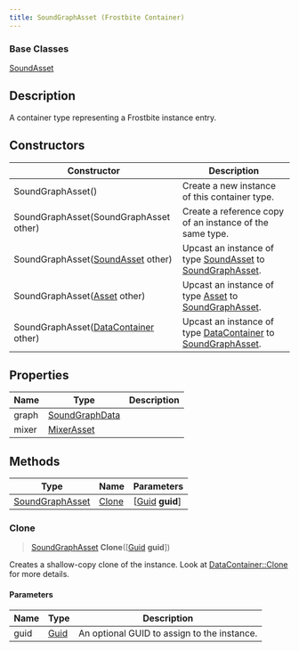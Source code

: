 ```yaml
---
title: SoundGraphAsset (Frostbite Container)
---
```

### Base Classes

[SoundAsset](SoundAsset)

## Description

A container type representing a Frostbite instance entry.

## Constructors

| Constructor                                                                | Description                                                                                                           |
| -------------------------------------------------------------------------- | --------------------------------------------------------------------------------------------------------------------- |
| SoundGraphAsset()                                                          | Create a new instance of this container type.                                                                         |
| SoundGraphAsset(SoundGraphAsset other)                                     | Create a reference copy of an instance of the same type.                                                              |
| SoundGraphAsset([SoundAsset](SoundAsset) other)                            | Upcast an instance of type [SoundAsset](SoundAsset) to [SoundGraphAsset](SoundGraphAsset).                            |
| SoundGraphAsset([Asset](Asset) other)                                      | Upcast an instance of type [Asset](Asset) to [SoundGraphAsset](SoundGraphAsset).                                      |
| SoundGraphAsset([DataContainer](/vext/ref/cls/shr/datacontainer) other) | Upcast an instance of type [DataContainer](/vext/ref/cls/shr/datacontainer) to [SoundGraphAsset](SoundGraphAsset). |

## Properties

| Name  | Type                             | Description |
| ----- | -------------------------------- | ----------- |
| graph | [SoundGraphData](SoundGraphData) |             |
| mixer | [MixerAsset](MixerAsset)         |             |

## Methods

| Type                               | Name            | Parameters                                     |
| ---------------------------------- | --------------- | ---------------------------------------------- |
| [SoundGraphAsset](SoundGraphAsset) | [Clone](#clone) | \[[Guid](/vext/ref/cls/shr/guid) **guid**\] |

### Clone

> [SoundGraphAsset](SoundGraphAsset) **Clone**(\[[Guid](/vext/ref/cls/shr/guid) **guid**\])

Creates a shallow-copy clone of the instance. Look at [DataContainer::Clone](/vext/ref/cls/shr/datacontainer#clone) for more details.

#### Parameters

| Name | Type         | Description                                 |
| ---- | ------------ | ------------------------------------------- |
| guid | [Guid](Guid) | An optional GUID to assign to the instance. |
